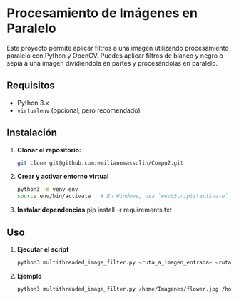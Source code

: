 
# Procesamiento de Imágenes en Paralelo

Este proyecto permite aplicar filtros a una imagen utilizando procesamiento paralelo con Python y OpenCV. Puedes aplicar filtros de blanco y negro o sepia a una imagen dividiéndola en partes y procesándolas en paralelo.

## Requisitos

- Python 3.x
- `virtualenv` (opcional, pero recomendado)

## Instalación

1. **Clonar el repositorio:**

   ```bash
   git clone git@github.com:emilianomassolin/Compu2.git

2. **Crear y activar entorno virtual**
    ```bash
    python3 -m venv env
    source env/bin/activate   # En Windows, usa `env\Scripts\activate`
3. **Instalar dependencias**
    pip install -r requirements.txt
## Uso
1. **Ejecutar el script**
    ```bash
    python3 multithreaded_image_filter.py <ruta_a_imagen_entrada> <ruta_a_imagen_salida> --filtro <blanco_y_negro|sepia> --procesos <numero_de_procesos>
2. **Ejemplo**
    ```bash
    python3 multithreaded_image_filter.py /home/Imagenes/flower.jpg /home/Imágenes/resultado.jpg --filtro blanco_y_negro --procesos 4

